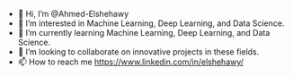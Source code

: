 - 👋 Hi, I’m @Ahmed-Elshehawy
- 👀 I’m interested in Machine Learning, Deep Learning, and Data Science.
- 🌱 I’m currently learning Machine Learning, Deep Learning, and Data Science.
- 💞️ I’m looking to collaborate on innovative projects in these fields.
- 📫 How to reach me https://www.linkedin.com/in/elshehawy/

<!---
Ahmed-Elshehawy/Ahmed-Elshehawy is a ✨ special ✨ repository because its `README.md` (this file) appears on your GitHub profile.
You can click the Preview link to take a look at your changes.
--->
